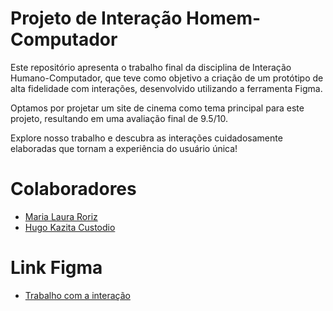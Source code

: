 # Projeto de Interação Homem-Computador

Este repositório apresenta o trabalho final da disciplina de Interação Humano-Computador, que teve como objetivo a criação de um protótipo de alta fidelidade com interações, desenvolvido utilizando a ferramenta Figma.

Optamos por projetar um site de cinema como tema principal para este projeto, resultando em uma avaliação final de 9.5/10.

Explore nosso trabalho e descubra as interações cuidadosamente elaboradas que tornam a experiência do usuário única!

# Colaboradores 

* [Maria Laura Roriz ](https://github.com/mariialauraa) 
* [Hugo Kazita Custodio ](https://github.com/HugoKazita)

# Link Figma

* [Trabalho com a interação](https://www.figma.com/proto/6e9hxUprDPNOnpvX0hBHwM/Trabalho-IHC?type=design&node-id=1-61&t=oAmK3Ge9c6Ady82M-0&scaling=min-zoom&page-id=0%3A1&starting-point-node-id=1%3A61)
